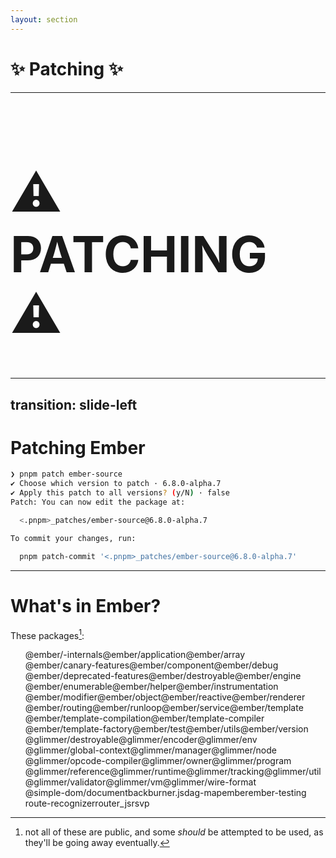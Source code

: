 ```yaml
---
layout: section
---
```


# ✨ Patching ✨

<!-- 

Ok, so now that everyone here is experts at debugging, let's say you discover something you want to
change. Something you want to test out in your project.

We can patch it locally before we commit to a PR.


-->

---

<div class="centered">

<h1 style="font-size: 5rem"> ⚠️ PATCHING ⚠️ </h1>

</div>

<!-- 

Big disclaimer here though, patching is something you have to maintain.
I consider patches in big applications as tech debt.

If you instead submit a pull request, you won't have to maintain that code -- this is the ideal.

If you keep a patch around forever, you've decided it's more worth it to maintain your change
forever, rather than trick a maintainer to do it for you via pull request.

-->

---
transition: slide-left
---


# Patching Ember

<div class="medium-code">

```bash
❯ pnpm patch ember-source
✔ Choose which version to patch · 6.8.0-alpha.7
✔ Apply this patch to all versions? (y/N) · false
Patch: You can now edit the package at:

  <.pnpm>_patches/ember-source@6.8.0-alpha.7

To commit your changes, run:

  pnpm patch-commit '<.pnpm>_patches/ember-source@6.8.0-alpha.7'

```

</div>

<!-- 

If you use pnpm, patching is super easy.

It's just two commands.

Now, you may thinking? Ember's perfect, it has no flaws? what could I possibly want to patch?!

Don't you worry, we'll get there shortly.

-->

---

# What's in Ember?

These packages[^access-restricted]:

[^access-restricted]: not all of these are public, and some _should_ be attempted to be used, as they'll be going away eventually. 

<style>
  .wrapped-non-list {
	  ul {
		  display: flex;
		  flex-wrap: wrap;
		  li {
			  list-style: none;
		  }
	  }
  }
</style>

<div class="wrapped-non-list">

- @ember/-internals
- @ember/application
- @ember/array
- @ember/canary-features
- @ember/component
- @ember/debug
- @ember/deprecated-features
- @ember/destroyable
- @ember/engine
- @ember/enumerable
- @ember/helper
- @ember/instrumentation
- @ember/modifier
- @ember/object
- @ember/reactive
- @ember/renderer
- @ember/routing
- @ember/runloop
- @ember/service
- @ember/template
- @ember/template-compilation
- @ember/template-compiler
- @ember/template-factory
- @ember/test
- @ember/utils
- @ember/version
- @glimmer/destroyable
- @glimmer/encoder
- @glimmer/env
- @glimmer/global-context
- @glimmer/manager
- @glimmer/node
- @glimmer/opcode-compiler
- @glimmer/owner
- @glimmer/program
- @glimmer/reference
- @glimmer/runtime
- @glimmer/tracking
- @glimmer/util
- @glimmer/validator
- @glimmer/vm
- @glimmer/wire-format
- @simple-dom/document
- backburner.js
- dag-map
- ember
- ember-testing
- route-recognizer
- router_js
- rsvp

</div>

<!--

First, we need to get a sense of what's in ember.

These are all the packages.

There are quite a few.

-->
